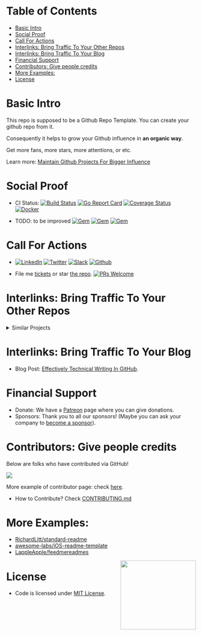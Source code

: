 Table of Contents
=================

   * [Basic Intro](#basic-intro)
   * [Social Proof](#social-proof)
   * [Call For Actions](#call-for-actions)
   * [Interlinks: Bring Traffic To Your Other Repos](#interlinks-bring-traffic-to-your-other-repos)
   * [Interlinks: Bring Traffic To Your Blog](#interlinks-bring-traffic-to-your-blog)
   * [Financial Support](#financial-support)
   * [Contributors: Give people credits](#contributors-give-people-credits)
   * [More Examples:](#more-examples)
   * [License](#license)

# Basic Intro
This repo is supposed to be a Github Repo Template. You can create your github repo from it.

Consequently it helps to grow your Github influence in **an organic way**.

Get more fans, more stars, more attentions, or etc.

Learn more: [Maintain Github Projects For Bigger Influence](https://github.com/DennyZhang/maintain-github-repos)

# Social Proof
- CI Status: [![Build Status](https://travis-ci.org/DennyZhang/remote-commands-servers.svg?branch=master)](https://travis-ci.org/DennyZhang/remote-commands-servers) [![Go Report Card](https://goreportcard.com/badge/github.com/ovh/cds)](https://goreportcard.com/report/github.com/ovh/cds) [![Coverage Status](https://coveralls.io/repos/github/DennyZhang/remote-commands-servers/badge.svg?branch=master)](https://coveralls.io/github/DennyZhang/remote-commands-servers?branch=master) [![Docker](https://www.dennyzhang.com/wp-content/uploads/sns/docker.png)](https://hub.docker.com/r/denny/chatops/)

- TODO: to be improved
[![Gem](https://img.shields.io/gem/v/vagrant-digitalocean.svg)](https://rubygems.org/gems/vagrant-digitalocean)
[![Gem](https://img.shields.io/gem/dt/vagrant-digitalocean.svg)](https://rubygems.org/gems/vagrant-digitalocean)
[![Gem](https://img.shields.io/gem/dtv/vagrant-digitalocean.svg)](https://rubygems.org/gems/vagrant-digitalocean)

# Call For Actions
- [![LinkedIn](https://www.dennyzhang.com/wp-content/uploads/sns/linkedin.png)](https://www.linkedin.com/in/dennyzhang001) [![Twitter](https://www.dennyzhang.com/wp-content/uploads/sns/twitter.png)](https://twitter.com/dennyzhang001) [![Slack](https://www.dennyzhang.com/wp-content/uploads/sns/slack.png)](https://www.dennyzhang.com/slack) [![Github](https://www.dennyzhang.com/wp-content/uploads/sns/github.png)](https://github.com/DennyZhang) 

- File me [tickets](https://github.com/DennyZhang/popular-github-template/issues) or star [the repo](https://github.com/DennyZhang/popular-github-template). [![PRs Welcome](https://img.shields.io/badge/PRs-welcome-brightgreen.svg)](http://makeapullrequest.com)

# Interlinks: Bring Traffic To Your Other Repos
<details>
 <summary>Similar Projects </summary>

- Github: [Denny knowledge-base in Github](https://github.com/search?utf8=✓&q=topic%3Aknowledge-base+user%3ADennyZhang&type=Repositories)

</details>

# Interlinks: Bring Traffic To Your Blog
- Blog Post: [Effectively Technical Writing In GitHub](https://www.dennyzhang.com/github_wiki).

# Financial Support
- Donate: We have a [Patreon](https://www.patreon.com/) page where you can give donations.
- Sponsors: Thank you to all our sponsors! (Maybe you can ask your company to [become a sponsor](https://opencollective.com/)).

# Contributors: Give people credits
Below are folks who have contributed via GitHub!

<a href="graphs/contributors"><img src="https://opencollective.com/ifme/contributors.svg?width=890" /></a>

More example of contributor page: check [here](https://github.com/kentcdodds/all-contributors).

- How to Contribute? Check [CONTRIBUTING.md](./CONTRIBUTING.md)

# More Examples:
- [RichardLitt/standard-readme](https://github.com/RichardLitt/standard-readme)
- [awesome-labs/iOS-readme-template](https://github.com/awesome-labs/iOS-readme-template)
- [LappleApple/feedmereadmes](https://github.com/LappleApple/feedmereadmes)

<img align="right" width="200" height="183" src="https://www.dennyzhang.com/uploads/git/magic.gif">

# License
- Code is licensed under [MIT License](https://www.dennyzhang.com/wp-content/mit_license.txt).

